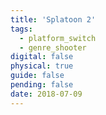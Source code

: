 ```yaml
---
title: 'Splatoon 2'
tags:
  - platform_switch
  - genre_shooter
digital: false
physical: true
guide: false
pending: false
date: 2018-07-09
---
```

